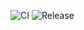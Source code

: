 
![CI](https://github.com/seventh-horizon/horizon/actions/workflows/e2e.yml/badge.svg)
![Release](https://img.shields.io/github/v/tag/seventh-horizon/horizon?label=release)
